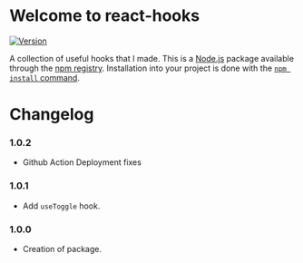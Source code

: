 # Welcome to react-hooks

[![Version](https://img.shields.io/npm/v/@alehechka/react-hooks.svg)](https://www.npmjs.com/package/@alehechka/react-hooks)

A collection of useful hooks that I made. This is a [Node.js](https://nodejs.org/en/) package available through the [npm registry](https://nodejs.org/en/).
Installation into your project is done with the [`npm install` command](https://docs.npmjs.com/downloading-and-installing-packages-locally).

# Changelog

### 1.0.2

- Github Action Deployment fixes

### 1.0.1

- Add `useToggle` hook.

### 1.0.0

- Creation of package.
